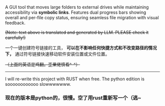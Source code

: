 A GUI tool that moves large folders to external drives while maintaining accessibility via **symbolic links**. Features dual progress bars showing overall and per-file copy status, ensuring seamless file migration with visual feedback. 

~~(Note: text above is translated and generated by LLM. PLEASE check it carefully!)~~

一个一键创建符号链接的工具， **可以在不影响任何快捷方式和不改变路径的情况下，** 通过符号链接快速移动软件安装位置或文件位置。

~~（上面的英语是鸡翻。歪果佬慎看^-^）~~
_____
I will re-write this project with RUST when free. The python edition is soooooooooooo slowwwwwww.

### 现在的版本是python的，很慢。空了用rust重新写一个（逃~
